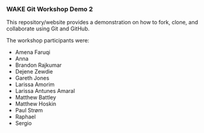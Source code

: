 ### WAKE Git Workshop Demo 2

This repository/website provides a demonstration on how to fork, clone, and collaborate using Git and GitHub.

The workshop participants were:

* Amena Faruqi
* Anna
* Brandon Rajkumar
* Dejene Zewdie
* Gareth Jones
* Larissa Amorim
* Larissa Antunes Amaral
* Matthew Battley
* Matthew Hoskin
* Paul Strøm
* Raphael
* Sergio
